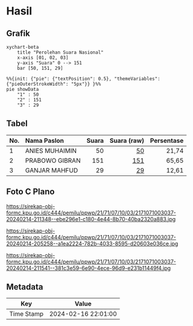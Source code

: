 # Hasil

## Grafik

```mermaid
xychart-beta
    title "Perolehan Suara Nasional"
    x-axis [01, 02, 03]
    y-axis "Suara" 0 --> 151
    bar [50, 151, 29]
```

```mermaid
%%{init: {"pie": {"textPosition": 0.5}, "themeVariables": {"pieOuterStrokeWidth": "5px"}} }%%
pie showData
    "1" : 50
    "2" : 151
    "3" : 29
```

## Tabel

| No. | Nama Paslon    | Suara | Suara (raw) | Persentase |
|:--- |:-------------- | -----:| -----------:| ----------:|
| 1   | ANIES MUHAIMIN | 50    | [50][p-1]   | 21,74      |
| 2   | PRABOWO GIBRAN | 151   | [151][p-2]  | 65,65      |
| 3   | GANJAR MAHFUD  | 29    | [29][p-3]   | 12,61      |


[p-1]: https://github.com/gigit-pemilu/pemilu-2024/blob/main/pilpres/hitung-suara/sub/21-kepulauan-riau/sub/71-kota-batam/sub/07-sei-beduk/sub/1003-mangsang/sub/037-tps/sub/paslon-1.txt
[p-2]: https://github.com/gigit-pemilu/pemilu-2024/blob/main/pilpres/hitung-suara/sub/21-kepulauan-riau/sub/71-kota-batam/sub/07-sei-beduk/sub/1003-mangsang/sub/037-tps/sub/paslon-2.txt
[p-3]: https://github.com/gigit-pemilu/pemilu-2024/blob/main/pilpres/hitung-suara/sub/21-kepulauan-riau/sub/71-kota-batam/sub/07-sei-beduk/sub/1003-mangsang/sub/037-tps/sub/paslon-3.txt

## Foto C Plano

https://sirekap-obj-formc.kpu.go.id/c444/pemilu/ppwp/21/71/07/10/03/2171071003037-20240214-211348--ebe296e1-c180-4e44-8b70-40ba2320a883.jpg

https://sirekap-obj-formc.kpu.go.id/c444/pemilu/ppwp/21/71/07/10/03/2171071003037-20240214-205258--a1ea2224-782b-4033-8595-d20603e036ce.jpg

https://sirekap-obj-formc.kpu.go.id/c444/pemilu/ppwp/21/71/07/10/03/2171071003037-20240214-211541--381c3e59-6e90-4ece-96d9-e231b11449f4.jpg


## Metadata

| Key        | Value               |
| ---------- | ------------------- |
| Time Stamp | 2024-02-16 22:01:00 |



